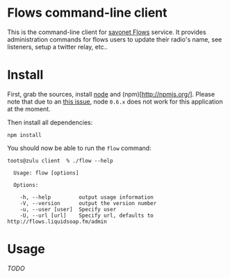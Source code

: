Flows command-line client
=========================

This is the command-line client for [savonet Flows](http://liquidsoap.fm/flows.html) service.
It provides administration commands for flows users to update their radio's name, see listeners, 
setup a twitter relay, etc..

Install
=======

First, grab the sources, install [node](http://nodejs.org/) and (npm)[http://npmjs.org/]. 
Please note that due to an [this issue](https://github.com/LearnBoost/socket.io-client/issues/372), 
node `0.6.x` does not work for this application at the moment.

Then install all dependencies:

    npm install

You should now be able to run the `flow` command:

    toots@zulu client  % ./flow --help

      Usage: flow [options]

      Options:

        -h, --help         output usage information
        -V, --version      output the version number
        -u, --user [user]  Specify user
        -U, --url [url]    Specify url, defaults to http://flows.liquidsoap.fm/admin 


Usage
=====

_TODO_
